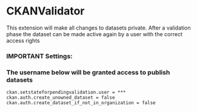 # CKANValidator
This extension will make all changes to datasets private. After a validation phase the dataset
can be made active again by a user with the correct access rights

### IMPORTANT Settings:
### The username below will be granted access to publish datasets
	ckan.setstateforpendingvalidation.user = ***
	ckan.auth.create_unowned_dataset = false
	ckan.auth.create_dataset_if_not_in_organization = false
